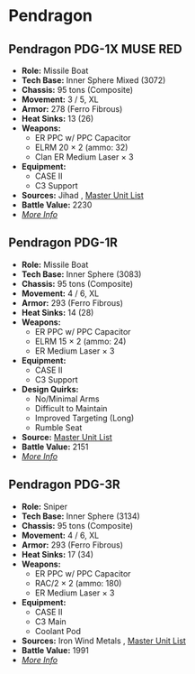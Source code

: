 # Pendragon 

## Pendragon PDG-1X MUSE RED 

- **Role:** Missile Boat 
- **Tech Base:** Inner Sphere Mixed (3072) 
- **Chassis:** 95 tons (Composite) 
- **Movement:** 3 / 5, XL 
- **Armor:** 278 (Ferro Fibrous) 
- **Heat Sinks:** 13 (26) 
- **Weapons:** 
  - ER PPC w/ PPC Capacitor 
  - ELRM 20 × 2 (ammo: 32) 
  - Clan ER Medium Laser × 3 
- **Equipment:** 
  - CASE II 
  - C3 Support 
- **Sources:** Jihad , [Master Unit List](http://masterunitlist.info/Unit/Details/2464/pendragon-pdg-1x-muse-red) 
- **Battle Value:** 2230 
- [*More Info*](pendragon/pendragon_pdg-1x_muse_red.md) 

## Pendragon PDG-1R 

- **Role:** Missile Boat 
- **Tech Base:** Inner Sphere (3083) 
- **Chassis:** 95 tons (Composite) 
- **Movement:** 4 / 6, XL 
- **Armor:** 293 (Ferro Fibrous) 
- **Heat Sinks:** 14 (28) 
- **Weapons:** 
  - ER PPC w/ PPC Capacitor 
  - ELRM 15 × 2 (ammo: 24) 
  - ER Medium Laser × 3 
- **Equipment:** 
  - CASE II 
  - C3 Support 
- **Design Quirks:** 
  - No/Minimal Arms 
  - Difficult to Maintain 
  - Improved Targeting (Long) 
  - Rumble Seat 
- **Source:** [Master Unit List](http://masterunitlist.info/Unit/Details/4799/pendragon-pdg-1r) 
- **Battle Value:** 2151 
- [*More Info*](pendragon/pendragon_pdg-1r.md) 

## Pendragon PDG-3R 

- **Role:** Sniper 
- **Tech Base:** Inner Sphere (3134) 
- **Chassis:** 95 tons (Composite) 
- **Movement:** 4 / 6, XL 
- **Armor:** 293 (Ferro Fibrous) 
- **Heat Sinks:** 17 (34) 
- **Weapons:** 
  - ER PPC w/ PPC Capacitor 
  - RAC/2 × 2 (ammo: 180) 
  - ER Medium Laser × 3 
- **Equipment:** 
  - CASE II 
  - C3 Main 
  - Coolant Pod 
- **Sources:** Iron Wind Metals , [Master Unit List](http://masterunitlist.info/Unit/Details/8000/pendragon-pdg-3r) 
- **Battle Value:** 1991 
- [*More Info*](pendragon/pendragon_pdg-3r.md) 

